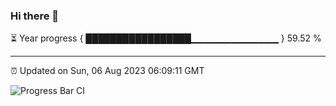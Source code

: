 ### Hi there 👋

⏳ Year progress { █████████████████▁▁▁▁▁▁▁▁▁▁▁▁▁ } 59.52 %

---

⏰ Updated on Sun, 06 Aug 2023 06:09:11 GMT

![Progress Bar CI](https://github.com/Shyam-Makwana/GitHub-Actions-Demo/workflows/Progress%20Bar%20CI/badge.svg)
